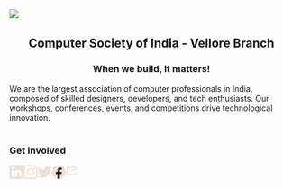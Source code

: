 <img src="../assets/CSI_outro_light.gif" />

<h2>
 <p align="center"> 
  Computer Society of India - Vellore Branch
</p>
</h2>
<h3>
<p align="center">
 When we build, it matters!
</p>
</h3>

We are the largest association of computer professionals in India, composed of skilled designers, developers, and tech enthusiasts. Our workshops, conferences, events, and competitions drive technological innovation.
<br>
<br>

<h3> Get Involved </h3>


<a href="https://www.linkedin.com/company/csivitu"><img align="left" src="../assets/LinkedIn.svg" alt="CSIVIT | LinkedIn" width="25px"/></a>
<a href="https://instagram.com/csivitu"><img align="left" src="../assets/Instagram.svg" alt="CSIVIT | Instagram" width="25px"/></a>
<a href="https://twitter.com/csivitu"><img align="left" src="../assets/Twitter.svg" alt="CSIVIT | Twitter" width="25px"/></a>
<a href="https://fb.com/csivitu"><img align="left" src="../assets/Facebook.svg" alt="CSIVIT | Facebook" width="25px"/></a>
<a href="mailto:ask@csivit.com"><img align="left" src="../assets/Mail.svg" alt="CSIVIT | Mail" width="25px"/></a>
